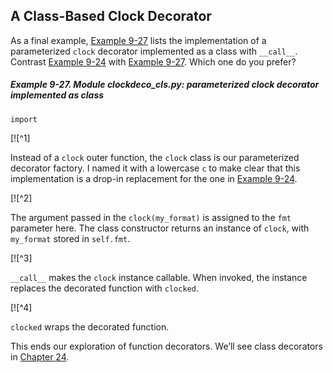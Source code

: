 ## A Class-Based Clock Decorator

As a final example, [Example 9-27](#clockdeco_param_cls_ex) lists the implementation of a parameterized `clock` decorator implemented as a class with `__call__`. Contrast [Example 9-24](#clockdeco_param_ex) with [Example 9-27](#clockdeco_param_cls_ex). Which one do you prefer?

##### Example 9-27. Module clockdeco_cls.py: parameterized clock decorator implemented as class

```
import
```

[![^1]

Instead of a `clock` outer function, the `clock` class is our parameterized decorator factory. I named it with a lowercase `c` to make clear that this implementation is a drop-in replacement for the one in [Example 9-24](#clockdeco_param_ex).

[![^2]

The argument passed in the `clock(my_format)` is assigned to the `fmt` parameter here. The class constructor returns an instance of `clock`, with `my_format` stored in `self.fmt`.

[![^3]

`__call__` makes the `clock` instance callable. When invoked, the instance replaces the decorated function with `clocked`.

[![^4]

`clocked` wraps the decorated function.

This ends our exploration of function decorators. We’ll see class decorators in [Chapter 24](ch24.html#class_metaprog).